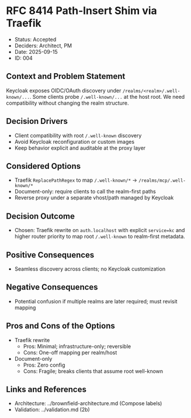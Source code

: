 # RFC 8414 Path‑Insert Shim via Traefik

- Status: Accepted
- Deciders: Architect, PM
- Date: 2025-09-15
- ID: 004

## Context and Problem Statement
Keycloak exposes OIDC/OAuth discovery under `/realms/<realm>/.well-known/...`. Some clients probe `/.well-known/...` at the host root. We need compatibility without changing the realm structure.

## Decision Drivers
- Client compatibility with root `/.well-known` discovery
- Avoid Keycloak reconfiguration or custom images
- Keep behavior explicit and auditable at the proxy layer

## Considered Options
- Traefik `ReplacePathRegex` to map `/.well-known/*` → `/realms/mcp/.well-known/*`
- Document-only: require clients to call the realm-first paths
- Reverse proxy under a separate vhost/path managed by Keycloak

## Decision Outcome
- Chosen: Traefik rewrite on `auth.localhost` with explicit `service=kc` and higher router priority to map root `/.well-known` to realm-first metadata.

## Positive Consequences
- Seamless discovery across clients; no Keycloak customization

## Negative Consequences
- Potential confusion if multiple realms are later required; must revisit mapping

## Pros and Cons of the Options
- Traefik rewrite
  - Pros: Minimal; infrastructure-only; reversible
  - Cons: One-off mapping per realm/host
- Document-only
  - Pros: Zero config
  - Cons: Fragile; breaks clients that assume root well-known

## Links and References
- Architecture: ../brownfield-architecture.md (Compose labels)
- Validation: ../validation.md (2b)
